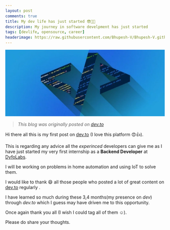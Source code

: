 ```yaml
---
layout: post
comments: true
title: My dev life has just started 😎👩‍💻
description: My journey in software develpment has just started
tags: [devlife, opensource, career]
headerimage: https://raw.githubusercontent.com/Bhupesh-V/Bhupesh-V.github.io/master/images/blog1.png
---
```

![blog1](https://raw.githubusercontent.com/Bhupesh-V/Bhupesh-V.github.io/master/images/blog1.png)

> *This blog was originally posted on [dev.to](https://dev.to/bhupesh/my-dev-life-has-just-started--3959)*

Hi there all this is my first post on [dev.to](dev.to) (I love this platform 😍👍).

This is regarding any advice all the *experinced* developers can give me as I have just started my very first internship as a **Backend Developer** at [DyfoLabs](https://dyfolabs.com).

I will be working on problems in home automation and using IoT to solve them.

I would like to thank 😄 all those people who posted a lot of great content on [dev.to](dev.to) regularly .

I have learned so much during these 3,4 months(my presence on *dev*)  through *dev.to* which I guess may have driven me to this opportunity.

Once again thank you all (I wish I could tag all of them ☺️).

Please do share your thoughts.

